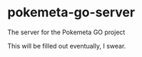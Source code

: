 # pokemeta-go-server

The server for the Pokemeta GO project

This will be filled out eventually, I swear.
